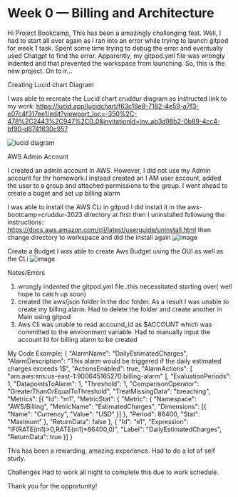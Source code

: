 # Week 0 — Billing and Architecture
Hi Project Bookcamp,
This has been a amazingly challenging feat.
Well, I had to start all over again as I ran into an error while trying to launch gitpod for week 1 task.
Spent some time trying to debug the error and eventually used Chatgpt to find the error.
Apparently, my gitpod.yml file was wrongly indented and that prevented the workspace from launching.
So, this is the new project.
On to ir...


Creating Lucid chart Diagram

I was able to recreate the Lucid chart cruddur diagram as instructed link to my work: https://lucid.app/lucidchart/f63c18e9-7182-4e59-a7f3-e07c4f317ee1/edit?viewport_loc=-350%2C-478%2C2443%2C947%2C0_0&invitationId=inv_ab3d98b2-0b89-4cc4-bf90-d6741630c957

![lucid diagram](https://user-images.githubusercontent.com/53332265/225341733-159483bc-1001-4a15-90a3-00a51cd3287e.png)


AWS Admin Account 

I created an admin account in AWS. However, I did not use my Admin account for thr homework.I instead created an I AM user account, added the user to a group and attached permissions to the group. I went ahead to create a buget and set up billing alarm

I was able to install the AWS CLi in gitpod I did install it in the aws-bootcamp=cruddur-2023 directory at first then I uninstalled followung the instructions: https://docs.aws.amazon.com/cli/latest/userguide/uninstall.html then change directory to workspace and did the install again
![image](https://user-images.githubusercontent.com/53332265/225347565-c8f85fba-dd9b-420e-b5d1-ea82e66f120e.png)


Create a Budget
I was able to create Aws Budget using the GUI as well as the CLi
![image](https://user-images.githubusercontent.com/53332265/225346761-957ca715-59aa-4be6-8b36-2d93d0e57e14.png)

Notes/Errors 
1. wrongly indented the gitpod.yml file..this necessitated starting over( well hope to catch up soon)
2. created the aws/json folder in the doc folder. As a result I was unable to create my billing alarm. Had to delete the folder and create another in Main using gitpod
3. Aws Cli was unable to read accound_Id as $ACCOUNT which was committed to the environment variable. Had to manually input the account Id for billing alarm to be created

My Code Example;
{
    "AlarmName": "DailyEstimatedCharges",
    "AlarmDescription": "This alarm would be triggered if the daily estimated charges exceeds 1$",
    "ActionsEnabled": true,
    "AlarmActions": [
        "arn:aws:sns:us-east-1:900645165270:billing-alarm"
    ],
    "EvaluationPeriods": 1,
    "DatapointsToAlarm": 1,
    "Threshold": 1,
    "ComparisonOperator": "GreaterThanOrEqualToThreshold",
    "TreatMissingData": "breaching",
    "Metrics": [{
        "Id": "m1",
        "MetricStat": {
            "Metric": {
                "Namespace": "AWS/Billing",
                "MetricName": "EstimatedCharges",
                "Dimensions": [{
                    "Name": "Currency",
                    "Value": "USD"
                }]
            },
            "Period": 86400,
            "Stat": "Maximum"
        },
        "ReturnData": false
    },
    {
        "Id": "e1",
        "Expression": "IF(RATE(m1)>0,RATE(m1)*86400,0)",
        "Label": "DailyEstimatedCharges",
        "ReturnData": true
    }]
  }

This has been a rewarding, amazing experience. Had to do a lot of self study.

Challenges Had to work all night to complete this due to work schedule.

Thank you for the opportunity!
